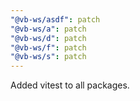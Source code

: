 ```yaml
---
"@vb-ws/asdf": patch
"@vb-ws/a": patch
"@vb-ws/d": patch
"@vb-ws/f": patch
"@vb-ws/s": patch
---
```


Added vitest to all packages.

